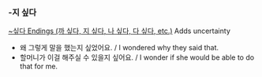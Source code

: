 ### -지 싶다
[~싶다 Endings (까 싶다, 지 싶다, 나 싶다, 다 싶다, etc.)](https://www.youtube.com/watch?v=yrjcW5JVUgc)
Adds uncertainty
* 왜 그렇게 말을 했는지 싶었어요. / I wondered why they said that.
* 할머니가 이걸 해주실 수 있을지 싶어요. / I wonder if she would be able to do that for me.
